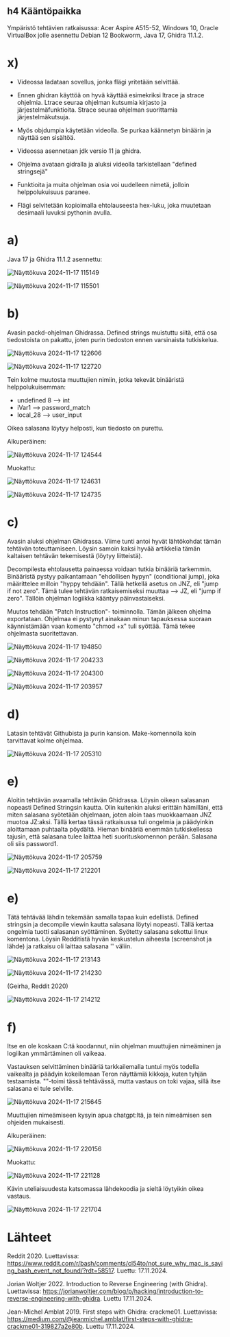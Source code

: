 ## h4 Kääntöpaikka

Ympäristö tehtävien ratkaisussa: Acer Aspire A515-52, Windows 10, Oracle VirtualBox jolle asennettu Debian 12 Bookworm, Java 17, Ghidra 11.1.2.

# x)

* Videossa ladataan sovellus, jonka flägi yritetään selvittää.

* Ennen ghidran käyttöä on hyvä käyttää esimekriksi ltrace ja strace ohjelmia. Ltrace seuraa ohjelman kutsumia kirjasto ja järjestelmäfunktioita. Strace seuraa ohjelman suorittamia järjestelmäkutsuja.

* Myös objdumpia käytetään videolla. Se purkaa käännetyn binäärin ja näyttää sen sisältöä.

* Videossa asennetaan jdk versio 11 ja ghidra.

* Ohjelma avataan gidralla ja aluksi videolla tarkistellaan "defined stringsejä"

* Funktioita ja muita ohjelman osia voi uudelleen nimetä, jolloin helppolukuisuus paranee.

* Flägi selvitetään kopioimalla ehtolauseesta hex-luku, joka muutetaan desimaali luvuksi pythonin avulla.

# a)

Java 17 ja Ghidra 11.1.2 asennettu:

![Näyttökuva 2024-11-17 115149](https://github.com/user-attachments/assets/eda5a62d-b079-4ce3-ade9-9b52d73bd4a8)

![Näyttökuva 2024-11-17 115501](https://github.com/user-attachments/assets/ca1ea726-1007-4eee-8b26-f53579523141)

# b)

Avasin packd-ohjelman Ghidrassa. Defined strings muistuttu siitä, että osa tiedostoista on pakattu, joten purin tiedoston ennen varsinaista tutkiskelua.

![Näyttökuva 2024-11-17 122606](https://github.com/user-attachments/assets/b5f4d676-3a79-456d-9716-f4ed3fe1a2bf)

![Näyttökuva 2024-11-17 122720](https://github.com/user-attachments/assets/9481780c-a25f-4c1d-9793-6941aa478d90)

Tein kolme muutosta muuttujien nimiin, jotka tekevät binääristä helppolukuisemman:

  * undefined 8 --> int
  * iVar1 --> password_match
  * local_28 --> user_input

Oikea salasana löytyy helposti, kun tiedosto on purettu.

Alkuperäinen:

![Näyttökuva 2024-11-17 124544](https://github.com/user-attachments/assets/09af1a94-8604-40c3-a10a-6257d8f3cf06)

Muokattu:

![Näyttökuva 2024-11-17 124631](https://github.com/user-attachments/assets/31527634-6ae7-4559-8bf1-b4ff889d82ba)

![Näyttökuva 2024-11-17 124735](https://github.com/user-attachments/assets/6b87ea0e-3d2c-4587-8315-846d8d6ad4ae)

# c)

Avasin aluksi ohjelman Ghidrassa. Viime tunti antoi hyvät lähtökohdat tämän tehtävän toteuttamiseen. Löysin samoin kaksi hyvää artikkelia tämän kaltaisen tehtävän tekemisestä (löytyy liitteistä). 

Decompilesta ehtolausetta painaessa voidaan tutkia binääriä tarkemmin. Binääristä pystyy paikantamaan "ehdollisen hypyn" (conditional jump), joka määrittelee milloin "hyppy tehdään". Tällä hetkellä asetus on JNZ, eli "jump if not zero". Tämä tulee tehtävän ratkaisemiseksi muuttaa --> JZ, eli "jump if zero". Tällöin ohjelman logiikka kääntyy päinvastaiseksi.

Muutos tehdään "Patch Instruction"- toiminnolla. Tämän jälkeen ohjelma exportataan. Ohjelmaa ei pystynyt ainakaan minun tapauksessa suoraan käynnistämään vaan komento "chmod +x" tuli syöttää. Tämä tekee ohjelmasta suoritettavan.

![Näyttökuva 2024-11-17 194850](https://github.com/user-attachments/assets/9f3713a6-9bc5-4dfd-8a26-89cb7b4ce74a)

![Näyttökuva 2024-11-17 204233](https://github.com/user-attachments/assets/3e83d980-92d9-42fc-808e-f3711a460e9a)

![Näyttökuva 2024-11-17 204300](https://github.com/user-attachments/assets/574462b3-2aa5-446a-8928-4b8051f44e14)

![Näyttökuva 2024-11-17 203957](https://github.com/user-attachments/assets/f586a87a-bc36-4f59-8268-416c4476cf6f)

# d)

Latasin tehtävät Githubista ja purin kansion. Make-komennolla koin tarvittavat kolme ohjelmaa.

![Näyttökuva 2024-11-17 205310](https://github.com/user-attachments/assets/88bd9b1a-ff9c-4e3b-9d72-0dd41675ca48)

# e)

Aloitin tehtävän avaamalla tehtävän Ghidrassa. Löysin oikean salasanan nopeasti Defined Stringsin kautta. Olin kuitenkin aluksi erittäin hämilläni, että miten salasana syötetään ohjelmaan, joten aloin taas muokkaamaan JNZ muotoa JZ:aksi. Tällä kertaa tässä ratkaisussa tuli ongelmia ja päädyinkin aloittamaan puhtaalta pöydältä. Hieman binääriä enemmän tutkiskellessa tajusin, että salasana tulee laittaa heti suorituskomennon perään. Salasana oli siis password1.

![Näyttökuva 2024-11-17 205759](https://github.com/user-attachments/assets/e3e71cde-2cfc-469c-b567-078c5e0eca23)

![Näyttökuva 2024-11-17 212201](https://github.com/user-attachments/assets/e9091e8d-7428-4810-ad57-70288f7d0cfc)

# e)

Tätä tehtävää lähdin tekemään samalla tapaa kuin edellistä. Defined stringsin ja decompile viewin kautta salasana löytyi nopeasti. Tällä kertaa ongelmia tuotti salasanan syöttäminen. Syötetty salasana sekottui linux komentona. Löysin Redditistä hyvän keskustelun aiheesta (screenshot ja lähde) ja ratkaisu oli laittaa salasana '' väliin.

![Näyttökuva 2024-11-17 213143](https://github.com/user-attachments/assets/2ae01972-707d-49c3-9a0a-0645736ac54d)

![Näyttökuva 2024-11-17 214230](https://github.com/user-attachments/assets/ec9f3cdc-9033-45a0-9d40-a890433e2187)

(Geirha, Reddit 2020)

![Näyttökuva 2024-11-17 214212](https://github.com/user-attachments/assets/408c5dd2-13eb-4039-afa0-7085012175e5)

# f)

Itse en ole koskaan C:tä koodannut, niin ohjelman muuttujien nimeäminen ja logiikan ymmärtäminen oli vaikeaa.

Vastauksen selvittäminen binääriä tarkkailemalla tuntui myös todella vaikealta ja päädyin kokeilemaan Teron näyttämiä kikkoja, kuten tyhjän testaamista. ""-toimi tässä tehtävässä, mutta vastaus on toki vajaa, sillä itse salasana ei tule selville. 

![Näyttökuva 2024-11-17 215645](https://github.com/user-attachments/assets/bc4c7e28-d3ba-4963-89c3-894b114e8807)

Muuttujien nimeämiseen kysyin apua chatgpt:ltä, ja tein nimeämisen sen ohjeiden mukaisesti.

Alkuperäinen:

![Näyttökuva 2024-11-17 220156](https://github.com/user-attachments/assets/59cade8b-2bae-498b-a8b0-5f61a2c79301)

Muokattu:

![Näyttökuva 2024-11-17 221128](https://github.com/user-attachments/assets/f22d9dbb-bda9-4d80-8497-4fa477547957)

Kävin uteliaisuudesta katsomassa lähdekoodia ja sieltä löytyikin oikea vastaus.

![Näyttökuva 2024-11-17 221704](https://github.com/user-attachments/assets/9d9f4525-b962-4bb4-96fd-88dd0832e050)

# Lähteet

Reddit 2020. Luettavissa: https://www.reddit.com/r/bash/comments/cl54to/not_sure_why_mac_is_saying_bash_event_not_found/?rdt=58517. Luettu: 17.11.2024.

Jorian Woltjer 2022. Introduction to Reverse Engineering (with Ghidra). Luettavissa: https://jorianwoltjer.com/blog/p/hacking/introduction-to-reverse-engineering-with-ghidra. Luettu 17.11.2024.

Jean-Michel Amblat 2019. First steps with Ghidra: crackme01. Luettavissa: https://medium.com/@jeanmichel.amblat/first-steps-with-ghidra-crackme01-319827a2e80b. Luettu 17.11.2024.
